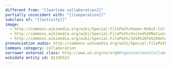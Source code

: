 ```yaml
---
different from: "[[wartime collaboration]]"
partially coincident with: "[[cooperation]]"
subclass of: "[[activity]]"
image:
  - http://commons.wikimedia.org/wiki/Special:FilePath/Human-Robot-Collaboration-Sawing-2016-Luka-Peternel.jpg
  - http://commons.wikimedia.org/wiki/Special:FilePath/United%20Nations%20Headquarters%2C%20Geneva.jpg
  - http://commons.wikimedia.org/wiki/Special:FilePath/3d10%20fm%20de%20vilafranca.jpg
pronunciation audio: http://commons.wikimedia.org/wiki/Special:FilePath/De-Zusammenarbeit.ogg
Commons category: Collaboration
narrower external class: http://www.w3.org/ns/org#OrganizationalCollaboration
wikidata entity id: Q1145523
---
```

